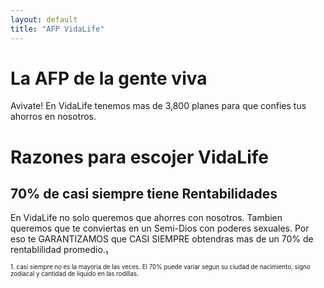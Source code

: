 ```yaml
---
layout: default
title: "AFP VidaLife"
---
```


# La AFP de la gente viva

Avivate! En VidaLife tenemos mas de 3,800 planes para que confies tus ahorros en nosotros.

# Razones para escojer VidaLife

## 70% de casi siempre tiene Rentabilidades

En VidaLife no solo queremos que ahorres con nosotros. Tambien queremos que te conviertas en un Semi-Dios con poderes sexuales. Por eso te GARANTIZAMOS que CASI SIEMPRE obtendras mas de un 70% de rentablilidad promedio.₁

<sup><sub> 1. casi siempre no es la mayoria de las veces. El 70% puede variar segun su ciudad de nacimiento, signo zodiacal y cantidad de liquido en las rodillas.</sup></sub>